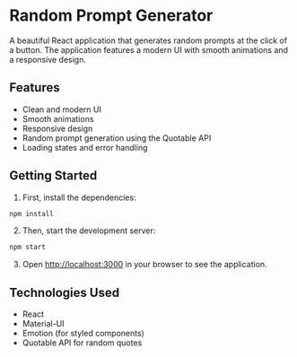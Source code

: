 # Random Prompt Generator

A beautiful React application that generates random prompts at the click of a button. The application features a modern UI with smooth animations and a responsive design.

## Features

- Clean and modern UI
- Smooth animations
- Responsive design
- Random prompt generation using the Quotable API
- Loading states and error handling

## Getting Started

1. First, install the dependencies:
```bash
npm install
```

2. Then, start the development server:
```bash
npm start
```

3. Open [http://localhost:3000](http://localhost:3000) in your browser to see the application.

## Technologies Used

- React
- Material-UI
- Emotion (for styled components)
- Quotable API for random quotes 